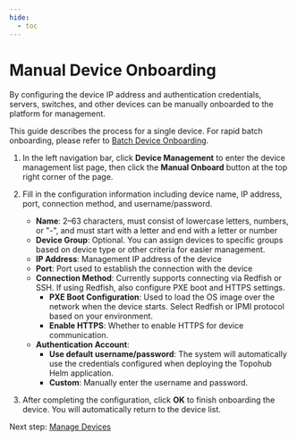 ```yaml
---
hide:
  - toc
---
```


# Manual Device Onboarding

By configuring the device IP address and authentication credentials, servers, switches, and other devices can be manually onboarded to the platform for management.

This guide describes the process for a single device. For rapid batch onboarding, please refer to [Batch Device Onboarding](./batch-access.md).

1. In the left navigation bar, click **Device Management** to enter the device management list page, then click the **Manual Onboard** button at the top right corner of the page.

    <!-- ![Device Management List](../images/access-device-01.png) -->

2. Fill in the configuration information including device name, IP address, port, connection method, and username/password.

    <!-- ![Onboard Device](../images/access-device-02.png) -->

    - **Name**: 2–63 characters, must consist of lowercase letters, numbers, or "-", and must start with a letter and end with a letter or number
    - **Device Group**: Optional. You can assign devices to specific groups based on device type or other criteria for easier management.
    - **IP Address**: Management IP address of the device
    - **Port**: Port used to establish the connection with the device
    - **Connection Method**: Currently supports connecting via Redfish or SSH. If using Redfish, also configure PXE boot and HTTPS settings.
        - **PXE Boot Configuration**: Used to load the OS image over the network when the device starts. Select Redfish or IPMI protocol based on your environment.
        - **Enable HTTPS**: Whether to enable HTTPS for device communication.
    - **Authentication Account**:
        - **Use default username/password**: The system will automatically use the credentials configured when deploying the Topohub Helm application.
        - **Custom**: Manually enter the username and password.

3. After completing the configuration, click **OK** to finish onboarding the device. You will automatically return to the device list.

Next step: [Manage Devices](./manage-device.md)
